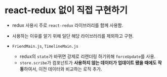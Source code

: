 # react-redux 없이 직접 구현하기

- redux 사용시 주로 `react-redux` 라이브러리를 함께 사용함.
- 사용하는 이유를 알기 위해 일단 해당 라이브러리를 제외하고 구현.

- `FriendMain.js`, `TimelineMain.js`
  - redux의 `state`가 바뀌면 강제로 리렌더링 하기위해 `forceUpdate`를 사용.
  - `store.scribe`가 컴포넌트가 **사용하지 않는 데이터가 업데이트 됐을 때에도 작동**하여서, 이전 데이터와 비교하는 로직 추가.